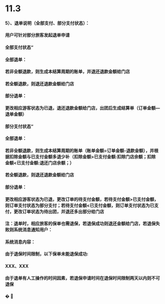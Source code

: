 # **11.3**

#### 5）、退单说明（全部支付、部分支付状态）：

#### 用户可针对部分旅客发起退单申请

#### 全部支付状态“

#### 全部退单：

#### 若非全额退款，则生成本结算周期的账单，并退还退款金额给门店

#### 若全额退款，则退还退款金额给门店

#### 部分退单：

#### 更改相应游客状态为已退，退还退款金额给门店，出团后生成结算单（订单金额—退单金额）

#### 

#### 部分支付状态“

#### 全部退单：

#### 若非全额退款，则生成本结算周期的账单（账单金额=订单金额-退款金额），并根据扣除金额与已支付金额多退少补（扣除金额&gt;已支付金额:扣除门店余额；扣除金额&lt;已支付金额:退还门店余额；）

#### 若全额退款，则退还退款金额给门店

#### 部分退单：

#### 更改相应游客状态为已退，更改订单的待支付金额，若待支付金额&gt;已支付金额，则订单支付状态为部分支付；若待支付金额&lt;已支付金额，则订单支付状态为已支付，更改订单状态为待出团，并退还多出部分给门店

#### 

#### 注：退单时，相应旅客的保单也需退保，若退保成功则退还金额给门店，若退保失败则系统消息通知用户：

#### 系统消息内容：

#### 由于退保时间限制，以下保单未能退保成功:

#### XXX、XXX

#### 

#### 由于退单有人工操作的时间因素，若退保申请时间在退保时间限制两天以内则不可退保

#### � 



